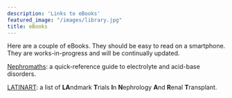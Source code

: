 ```yaml
---
description: 'Links to eBooks'
featured_image: "/images/library.jpg"
title: eBooks
---
```


Here are a couple of eBooks.  They should be easy to read on a smartphone.  They are works-in-progress and will be continually updated.  

[Nephromaths](https://kidneyfish-nephromaths.netlify.app/): a quick-reference guide to electrolyte and acid-base disorders.  

[LATINART](https://kidneyfish-latinart.netlify.app/): a list of **LA**ndmark **T**rials **I**n **N**ephrology **A**nd **R**enal **T**ransplant.  


<!-- Here is a webpage with links to resources that might be useful when [reading a scientific paper](/books/How_to_read_a_paper.html). -->

